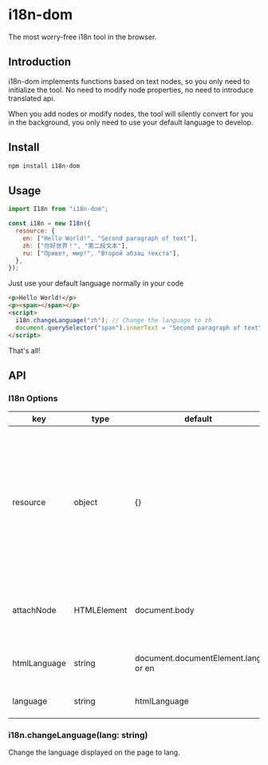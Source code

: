 # i18n-dom

The most worry-free i18n tool in the browser.

## Introduction

i18n-dom implements functions based on text nodes, so you only need to initialize the tool. No need to modify node properties, no need to introduce translated api.

When you add nodes or modify nodes, the tool will silently convert for you in the background, you only need to use your default language to develop.

## Install

```sh
npm install i18n-dom
```

## Usage

```js
import I18n from "i18n-dom";

const i18n = new I18n({
  resource: {
    en: ["Hello World!", "Second paragraph of text"],
    zh: ["你好世界！", "第二段文本"],
    ru: ["Привет, мир!", "Второй абзац текста"],
  },
});
```

Just use your default language normally in your code

```html
<p>Hello World!</p>
<p><span></span></p>
<script>
  i18n.changeLanguage("zh"); // Change the language to zh
  document.querySelector("span").innerText = "Second paragraph of text"; // "第二段文本" will automatically appear on the page!
</script>
```

That's all!

## API

### I18n Options

| key          | type        | default                             | description                                                                                                                                           |
| ------------ | ----------- | ----------------------------------- | ----------------------------------------------------------------------------------------------------------------------------------------------------- |
| resource     | object      | {}                                  | The key is the language shorthand, and the value is an array containing all the text. The order of text needs to be consistent in different languages |
| attachNode   | HTMLElement | document.body                       | The root node of the text node that needs to be translated                                                                                            |
| htmlLanguage | string      | document.documentElement.lang or en | Default language for web pages                                                                                                                        |
| language     | string      | htmlLanguage                        | The current language of the page                                                                                                                      |

### i18n.changeLanguage(lang: string)

Change the language displayed on the page to lang.
